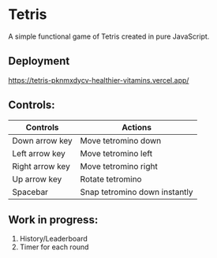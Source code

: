 # Tetris
A simple functional game of Tetris created in pure JavaScript.

## Deployment
https://tetris-pknmxdycv-healthier-vitamins.vercel.app/

## Controls:
| Controls | Actions |
| ----------- | ----------- |
| Down arrow key | Move tetromino down |
| Left arrow key | Move tetromino left |
| Right arrow key | Move tetromino right |
| Up arrow key | Rotate tetromino |
| Spacebar | Snap tetromino down instantly |

## Work in progress:
1. History/Leaderboard
2. Timer for each round
